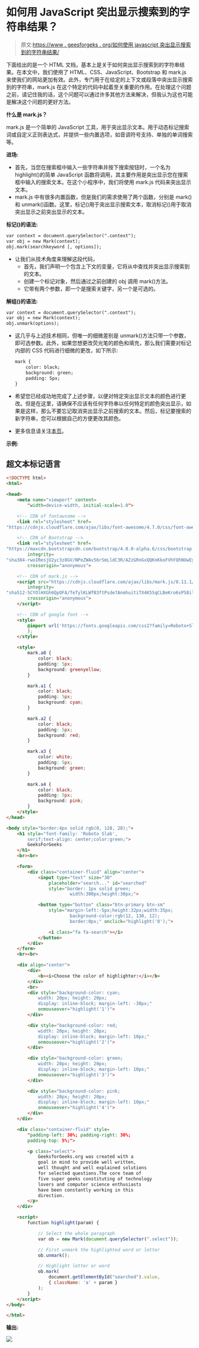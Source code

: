 # 如何用 JavaScript 突出显示搜索到的字符串结果？

> 原文:[https://www . geesforgeks . org/如何使用 javascript 突出显示搜索到的字符串结果/](https://www.geeksforgeeks.org/how-to-highlight-the-searched-string-result-using-javascript/)

下面给出的是一个 HTML 文档，基本上是关于如何突出显示搜索到的字符串结果。在本文中，我们使用了 HTML、CSS、JavaScript、Bootstrap 和 mark.js 来使我们的网站更加有效。此外，专门用于在给定的上下文或段落中突出显示搜索到的字符串，mark.js 在这个特定的代码中起着至关重要的作用。在处理这个问题之前，请记住我的话，这个问题可以通过许多其他方法来解决，但我认为这也可能是解决这个问题的更好方法。

**什么是 mark.js？**

mark.js 是一个简单的 JavaScript 工具，用于突出显示文本。用于动态标记搜索词或自定义正则表达式，并提供一些内置选项，如音调符号支持、单独的单词搜索等。

**进场:**

*   首先，当您在搜索框中输入一些字符串并按下搜索按钮时，一个名为 highlight()的简单 JavaScript 函数将调用，其主要作用是突出显示您在搜索框中输入的搜索文本。在这个小程序中，我们将使用 mark.js 代码来突出显示文本。
*   mark.js 中有很多内置函数，但是我们的需求使用了两个函数，分别是 mark()和 unmark()函数。这里，标记()用于突出显示搜索文本，取消标记()用于取消突出显示之前突出显示的文本。

**标记()的语法:**

```html
var context = document.querySelector(".context");
var obj = new Mark(context);
obj.mark(searchkeyword [, options]);
```

*   让我们从技术角度来理解这段代码，
    *   首先，我们声明一个包含上下文的变量，它将从中查找并突出显示搜索到的文本。
    *   创建一个标记对象，然后通过之前创建的 obj 调用 mark()方法。
    *   它带有两个参数，即一个是搜索关键字，另一个是可选的。

**解组()的语法:**

```html
var context = document.querySelector(".context");
var obj = new Mark(context);
obj.unmark(options);
```

*   这几乎与上述技术相同，但唯一的细微差别是 unmark()方法只带一个参数，即可选参数。此外，如果您想更改荧光笔的颜色和填充，那么我们需要对标记内部的 CSS 代码进行细微的更改，如下所示:

    ```html
    mark {
        color: black;
        background: green;
        padding: 5px;
    }
    ```

*   希望您已经成功地完成了上述步骤，以便对特定突出显示文本的颜色进行更改。但是在这里，请确保不应该有任何字符串以任何特定的颜色突出显示，如果是这样，那么不要忘记取消突出显示之前搜索的文本。然后，标记要搜索的新字符串，您可以根据自己的方便更改其颜色。
*   更多信息请关注[本页](https://markjs.io/)。

**示例:**

## 超文本标记语言

```html
<!DOCTYPE html>
<html>

<head>
    <meta name="viewport" content=
        "width=device-width, initial-scale=1.0">

    <!-- CDN of fontawsome -->
    <link rel="stylesheet" href=
"https://cdnjs.cloudflare.com/ajax/libs/font-awesome/4.7.0/css/font-awesome.min.css">

    <!-- CDN of Bootstrap -->
    <link rel="stylesheet" href=
"https://maxcdn.bootstrapcdn.com/bootstrap/4.0.0-alpha.6/css/bootstrap.min.css"
        integrity=
"sha384-rwoIResjU2yc3z8GV/NPeZWAv56rSmLldC3R/AZzGRnGxQQKnKkoFVhFQhNUwEyJ" 
        crossorigin="anonymous">

    <!-- CDN of mark.js -->
    <script src="https://cdnjs.cloudflare.com/ajax/libs/mark.js/8.11.1/mark.min.js"
        integrity=
"sha512-5CYOlHXGh6QpOFA/TeTylKLWfB3ftPsde7AnmhuitiTX4K5SqCLBeKro6sPS8ilsz1Q4NRx3v8Ko2IBiszzdww=="
        crossorigin="anonymous">
    </script>

    <!-- CDN of google font -->
    <style>
        @import url('https://fonts.googleapis.com/css2?family=Roboto+Slab:wght@500&display=swap'
        );
    </style>

    <style>
        mark.a0 {
            color: black;
            padding: 5px;
            background: greenyellow;
        }

        mark.a1 {
            color: black;
            padding: 5px;
            background: cyan;
        }

        mark.a2 {
            color: black;
            padding: 5px;
            background: red;
        }

        mark.a3 {
            color: white;
            padding: 5px;
            background: green;
        }

        mark.a4 {
            color: black;
            padding: 5px;
            background: pink;
        }
    </style>
</head>

<body style="border:4px solid rgb(0, 128, 28);">
    <h1 style="font-family: 'Roboto Slab', 
        serif;text-align: center;color:green;">
        GeeksForGeeks
    </h1>
    <br><br>

    <form>
        <div class="container-fluid" align="center">
            <input type="text" size="30" 
                placeholder="search..." id="searched"
                style="border: 1px solid green; 
                        width:300px;height:30px;">

            <button type="button" class="btn-primary btn-sm"
                style="margin-left:-5px;height:32px;width:35px;
                        background-color:rgb(12, 138, 12);
                        border:0px;" onclick="highlight('0');">

                <i class="fa fa-search"></i>
            </button>
        </div>
    </form>
    <br><br>

    <div align="center">
        <div>
            <b><i>Choose the color of highlighter:</i></b>
        </div>
        <br>
        <div style="background-color: cyan; 
            width: 20px; height: 20px;
            display: inline-block; margin-left: -30px;" 
            onmouseover="highlight('1')">
        </div>

        <div style="background-color: red; 
            width: 20px; height: 20px; 
            display: inline-block; margin-left: 10px;"
            onmouseover="highlight('2')">
        </div>

        <div style="background-color: green; 
            width: 20px; height: 20px;
            display: inline-block; margin-left: 10px;" 
            onmouseover="highlight('3')">
        </div>

        <div style="background-color: pink; 
            width: 20px; height: 20px;
            display: inline-block; margin-left: 10px;" 
            onmouseover="highlight('4')">
        </div>
    </div>

    <div class="container-fluid" style=
        "padding-left: 30%; padding-right: 30%;
        padding-top: 5%;">

        <p class="select">
            GeeksforGeeks.org was created with a
            goal in mind to provide well written, 
            well thought and well explained solutions
            for selected questions.The core team of 
            five super geeks constituting of technology 
            lovers and computer science enthusiasts
            have been constantly working in this 
            direction.
        </p>
    </div>

    <script>
        function highlight(param) {

            // Select the whole paragraph
            var ob = new Mark(document.querySelector(".select"));

            // First unmark the highlighted word or letter
            ob.unmark();

            // Highlight letter or word
            ob.mark(
                document.getElementById("searched").value,
                { className: 'a' + param }
            );
        }
    </script>
</body>

</html>
```

**输出:**

![](img/dd2f7a8de64c7d4f6c0efb022e99552d.png)